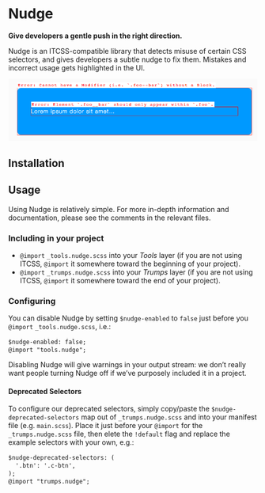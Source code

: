 # Nudge

**Give developers a gentle push in the right direction.**

Nudge is an ITCSS-compatible library that detects misuse of certain CSS
selectors, and gives developers a subtle nudge to fix them. Mistakes and
incorrect usage gets highlighted in the UI.

![Screenshot showing a simple example of Nudge at work](./screenshot-001.png)

## Installation

## Usage

Using Nudge is relatively simple. For more in-depth information and
documentation, please see the comments in the relevant files.

### Including in your project

* `@import` `_tools.nudge.scss` into your _Tools_ layer (if you are not using
  ITCSS, `@import` it somewhere toward the beginning of your project).
* `@import` `_trumps.nudge.scss` into your _Trumps_ layer (if you are not using
  ITCSS, `@import` it somewhere toward the end of your project).

### Configuring

You can disable Nudge by setting `$nudge-enabled` to `false` just before you
`@import` `_tools.nudge.scss`, i.e.:

    $nudge-enabled: false;
    @import "tools.nudge";

Disabling Nudge will give warnings in your output stream: we don’t really want
people turning Nudge off if we’ve purposely included it in a project.

#### Deprecated Selectors

To configure our deprecated selectors, simply copy/paste the
`$nudge-deprecated-selectors` map out of `_trumps.nudge.scss` and into your
manifest file (e.g. `main.scss`). Place it just before your `@import` for the
`_trumps.nudge.scss` file, then elete the `!default` flag and replace the
example selectors with your own, e.g.:

    $nudge-deprecated-selectors: (
      '.btn': '.c-btn',
    );
    @import "trumps.nudge";
